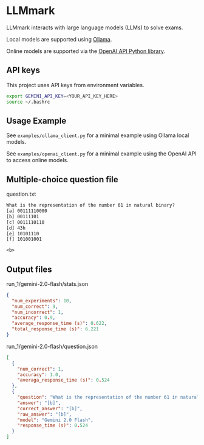 # LLMmark
LLMmark interacts with large language models (LLMs) to solve exams.

Local models are supported using [Ollama](https://github.com/ollama/ollama).

Online models are supported via the [OpenAI API Python library](https://github.com/openai/openai-python).

## API keys
This project uses API keys from environment variables.

```bash
export GEMINI_API_KEY=<YOUR_API_KEY_HERE>
source ~/.bashrc
```

## Usage Example

See `examples/ollama_client.py` for a minimal example using Ollama local models.

See `examples/openai_client.py` for a minimal example using the OpenAI API to access online models.

## Multiple-choice question file

question.txt

```txt
What is the representation of the number 61 in natural binary?
[a] 00111110000  
[b] 00111101  
[c] 0011110110  
[d] 43h  
[e] 10101110  
[f] 101001001  

<b> 
```

## Output files

run_1/gemini-2.0-flash/stats.json

```json
{
  "num_experiments": 10,
  "num_correct": 9,
  "num_incorrect": 1,
  "accuracy": 0.9,
  "average_response_time (s)": 0.622,
  "total_response_time (s)": 6.221
}
```

run_1/gemini-2.0-flash/question.json

```json
[
  {
    "num_correct": 1,
    "accuracy": 1.0,
    "averaga_response_time (s)": 0.524
  },
  {
    "question": "What is the representation of the number 61 in natural binary? \n[a] 00111110000\n[b] 00111101\n[c] 0011110110\n[d] 43h\n[e] 10101110\n[f] 101001001\n",
    "answer": "[b]",
    "correct_answer": "[b]",
    "raw_answer": "[b]",
    "model": "Gemini 2.0 Flash",
    "response_time (s)": 0.524
  }
]
```